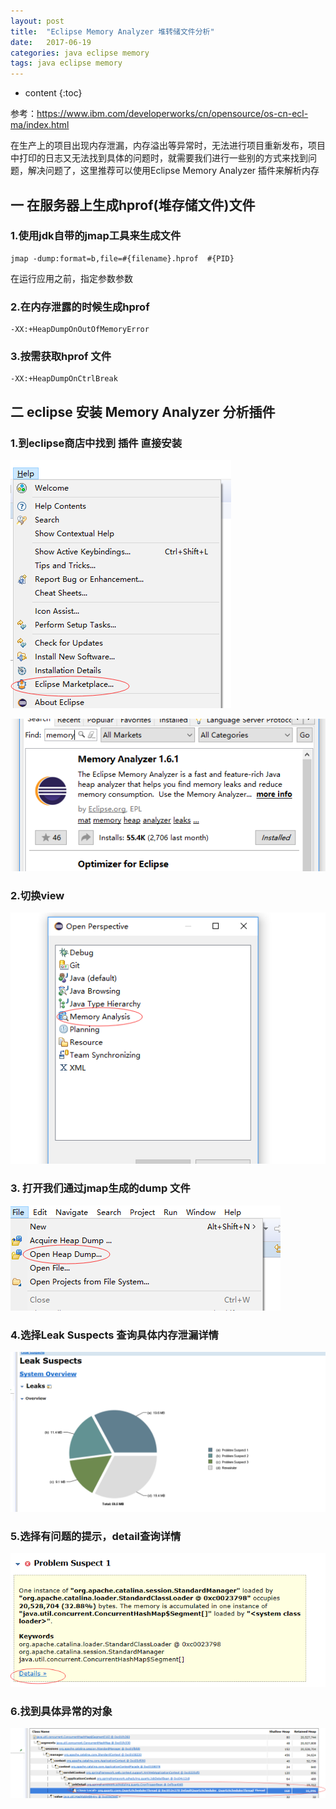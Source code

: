 ```yaml
---
layout: post
title:  "Eclipse Memory Analyzer 堆转储文件分析"
date:   2017-06-19
categories: java eclipse memory
tags: java eclipse memory
---
```


* content
{:toc}

参考：https://www.ibm.com/developerworks/cn/opensource/os-cn-ecl-ma/index.html

在生产上的项目出现内存泄漏，内存溢出等异常时，无法进行项目重新发布，项目中打印的日志又无法找到具体的问题时，就需要我们进行一些别的方式来找到问题，解决问题了，这里推荐可以使用Eclipse Memory Analyzer 插件来解析内存







## 一 在服务器上生成hprof(堆存储文件)文件

### 1.使用jdk自带的jmap工具来生成文件

	jmap -dump:format=b,file=#{filename}.hprof  #{PID}

在运行应用之前，指定参数参数

### 2.在内存泄露的时候生成hprof

	-XX:+HeapDumpOnOutOfMemoryError

### 3.按需获取hprof 文件

	-XX:+HeapDumpOnCtrlBreak

## 二 eclipse 安装 Memory Analyzer 分析插件


### 1.到eclipse商店中找到 插件 直接安装

![第一一步](/images/eclipse-memory-analyzer/1.png)

![第一二步](/images/eclipse-memory-analyzer/2.png)

### 2.切换view

![第二步](/images/eclipse-memory-analyzer/3.png)


### 3. 打开我们通过jmap生成的dump 文件

![第三步](/images/eclipse-memory-analyzer/4.png)

### 4.选择Leak Suspects 查询具体内存泄漏详情

![第四步](/images/eclipse-memory-analyzer/5.png)


### 5.选择有问题的提示，detail查询详情

![第五步](/images/eclipse-memory-analyzer/6.png)

### 6.找到具体异常的对象

![第六步](/images/eclipse-memory-analyzer/7.png)